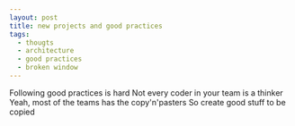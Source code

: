 ```yaml
---
layout: post
title: new projects and good practices
tags:
  - thougts
  - architecture
  - good practices
  - broken window
---
```


Following good practices is hard
Not every coder in your team is a thinker
  Yeah, most of the teams has the copy'n'pasters
So create good stuff to be copied
